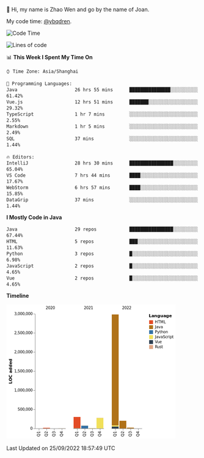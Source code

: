 :wave: Hi, my name is Zhao Wen and go by the name of Joan.

My code time: [@ybqdren](https://wakatime.com/@ybqdren).


<!--START_SECTION:waka-->
![Code Time](http://img.shields.io/badge/Code%20Time-1%2C207%20hrs-blue)

![Lines of code](https://img.shields.io/badge/From%20Hello%20World%20I%27ve%20Written-4%20Million%20lines%20of%20code-blue)

📊 **This Week I Spent My Time On** 

```text
⌚︎ Time Zone: Asia/Shanghai

💬 Programming Languages: 
Java                     26 hrs 55 mins      ███████████████░░░░░░░░░░   61.42% 
Vue.js                   12 hrs 51 mins      ███████░░░░░░░░░░░░░░░░░░   29.32% 
TypeScript               1 hr 7 mins         ░░░░░░░░░░░░░░░░░░░░░░░░░   2.55% 
Markdown                 1 hr 5 mins         ░░░░░░░░░░░░░░░░░░░░░░░░░   2.49% 
SQL                      37 mins             ░░░░░░░░░░░░░░░░░░░░░░░░░   1.44%

🔥 Editors: 
IntelliJ                 28 hrs 30 mins      ████████████████░░░░░░░░░   65.04% 
VS Code                  7 hrs 44 mins       ████░░░░░░░░░░░░░░░░░░░░░   17.67% 
WebStorm                 6 hrs 57 mins       ████░░░░░░░░░░░░░░░░░░░░░   15.85% 
DataGrip                 37 mins             ░░░░░░░░░░░░░░░░░░░░░░░░░   1.44%

```

**I Mostly Code in Java** 

```text
Java                     29 repos            ████████████████░░░░░░░░░   67.44% 
HTML                     5 repos             ███░░░░░░░░░░░░░░░░░░░░░░   11.63% 
Python                   3 repos             █░░░░░░░░░░░░░░░░░░░░░░░░   6.98% 
JavaScript               2 repos             █░░░░░░░░░░░░░░░░░░░░░░░░   4.65% 
Vue                      2 repos             █░░░░░░░░░░░░░░░░░░░░░░░░   4.65%

```


**Timeline**

![Chart not found](https://raw.githubusercontent.com/ybqdren/ybqdren/main/charts/bar_graph.png) 


 Last Updated on 25/09/2022 18:57:49 UTC
<!--END_SECTION:waka-->

